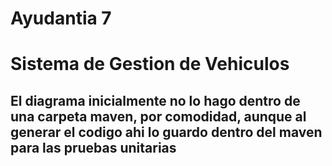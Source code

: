 # Ayudantia 7 
# Sistema de Gestion de Vehiculos 
 
## El diagrama inicialmente no lo hago dentro de una carpeta maven, por comodidad, aunque al generar el codigo ahi lo guardo dentro del maven para las pruebas unitarias 